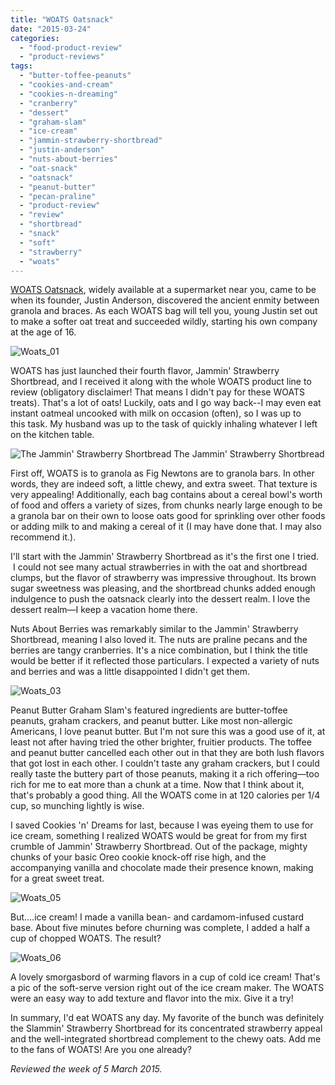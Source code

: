 ```yaml
---
title: "WOATS Oatsnack"
date: "2015-03-24"
categories:
  - "food-product-review"
  - "product-reviews"
tags:
  - "butter-toffee-peanuts"
  - "cookies-and-cream"
  - "cookies-n-dreaming"
  - "cranberry"
  - "dessert"
  - "graham-slam"
  - "ice-cream"
  - "jammin-strawberry-shortbread"
  - "justin-anderson"
  - "nuts-about-berries"
  - "oat-snack"
  - "oatsnack"
  - "peanut-butter"
  - "pecan-praline"
  - "product-review"
  - "review"
  - "shortbread"
  - "snack"
  - "soft"
  - "strawberry"
  - "woats"
---
```


[WOATS Oatsnack](http://woats.com/), widely available at a supermarket near you, came to be when its founder, Justin Anderson, discovered the ancient enmity between granola and braces. As each WOATS bag will tell you, young Justin set out to make a softer oat treat and succeeded wildly, starting his own company at the age of 16.

![Woats_01](http://www.rebeccagomezfarrell.com/wp-content/uploads/2015/03/Woats_01-500x324.jpg)

WOATS has just launched their fourth flavor, Jammin' Strawberry Shortbread, and I received it along with the whole WOATS product line to review (obligatory disclaimer! That means I didn't pay for these WOATS treats). That's a lot of oats! Luckily, oats and I go way back--I may even eat instant oatmeal uncooked with milk on occasion (often), so I was up to this task. My husband was up to the task of quickly inhaling whatever I left on the kitchen table.




<div class="caption">

![The Jammin' Strawberry Shortbread](http://www.rebeccagomezfarrell.com/wp-content/uploads/2015/03/Woats_02-500x470.jpg) The Jammin' Strawberry Shortbread</div>


First off, WOATS is to granola as Fig Newtons are to granola bars. In other words, they are indeed soft, a little chewy, and extra sweet. That texture is very appealing! Additionally, each bag contains about a cereal bowl's worth of food and offers a variety of sizes, from chunks nearly large enough to be a granola bar on their own to loose oats good for sprinkling over other foods or adding milk to and making a cereal of it (I may have done that. I may also recommend it.).

I'll start with the Jammin' Strawberry Shortbread as it's the first one I tried.  I could not see many actual strawberries in with the oat and shortbread clumps, but the flavor of strawberry was impressive throughout. Its brown sugar sweetness was pleasing, and the shortbread chunks added enough indulgence to push the oatsnack clearly into the dessert realm. I love the dessert realm—I keep a vacation home there.

Nuts About Berries was remarkably similar to the Jammin' Strawberry Shortbread, meaning I also loved it. The nuts are praline pecans and the berries are tangy cranberries. It's a nice combination, but I think the title would be better if it reflected those particulars. I expected a variety of nuts and berries and was a little disappointed I didn't get them.

![Woats_03](http://www.rebeccagomezfarrell.com/wp-content/uploads/2015/03/Woats_03-500x473.jpg)

Peanut Butter Graham Slam's featured ingredients are butter-toffee peanuts, graham crackers, and peanut butter. Like most non-allergic Americans, I love peanut butter. But I'm not sure this was a good use of it, at least not after having tried the other brighter, fruitier products. The toffee and peanut butter cancelled each other out in that they are both lush flavors that got lost in each other. I couldn't taste any graham crackers, but I could really taste the buttery part of those peanuts, making it a rich offering—too rich for me to eat more than a chunk at a time. Now that I think about it, that's probably a good thing. All the WOATS come in at 120 calories per 1/4 cup, so munching lightly is wise.

I saved Cookies 'n' Dreams for last, because I was eyeing them to use for ice cream, something I realized WOATS would be great for from my first crumble of Jammin' Strawberry Shortbread. Out of the package, mighty chunks of your basic Oreo cookie knock-off rise high, and the accompanying vanilla and chocolate made their presence known, making for a great sweet treat.

![Woats_05](http://www.rebeccagomezfarrell.com/wp-content/uploads/2015/03/Woats_05-351x500.jpg)

But….ice cream! I made a vanilla bean- and cardamom-infused custard base. About five minutes before churning was complete, I added a half a cup of chopped WOATS. The result?

![Woats_06](http://www.rebeccagomezfarrell.com/wp-content/uploads/2015/03/Woats_06-500x424.jpg)

A lovely smorgasbord of warming flavors in a cup of cold ice cream! That's a pic of the soft-serve version right out of the ice cream maker. The WOATS were an easy way to add texture and flavor into the mix. Give it a try!

In summary, I'd eat WOATS any day. My favorite of the bunch was definitely the Slammin' Strawberry Shortbread for its concentrated strawberry appeal and the well-integrated shortbread complement to the chewy oats. Add me to the fans of WOATS! Are you one already?

_Reviewed the week of 5 March 2015._
